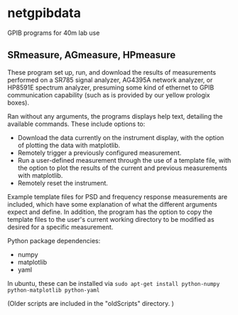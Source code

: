 netgpibdata
===========

GPIB programs for 40m lab use

SRmeasure, AGmeasure, HPmeasure
---------
These program set up, run, and download the results of measurements performed on a SR785 signal analyzer, AG4395A network analyzer, or HP8591E spectrum analyzer, presuming some kind of ethernet to GPIB communication capability (such as is provided by our yellow prologix boxes).

Ran without any arguments, the programs displays help text, detailing the available commands. These include options to:

- Download the data currently on the instrument display, with the option of plotting the data with matplotlib.
- Remotely trigger a previously configured measurement.
- Run a user-defined measurement through the use of a template file, with the option to plot the results of the current and previous measurements with matplotlib. 
- Remotely reset the instrument.

Example template files for PSD and frequency response measurements are included, which have some explanation of what the different arguments expect and define. In addition, the program has the option to copy the template files to the user's current working directory to be modified as desired for a specific measurement. 

Python package dependencies:
- numpy
- matplotlib
- yaml 

In ubuntu, these can be installed via `sudo apt-get install python-numpy python-matplotlib python-yaml`

(Older scripts are included in the "oldScripts" directory. )


